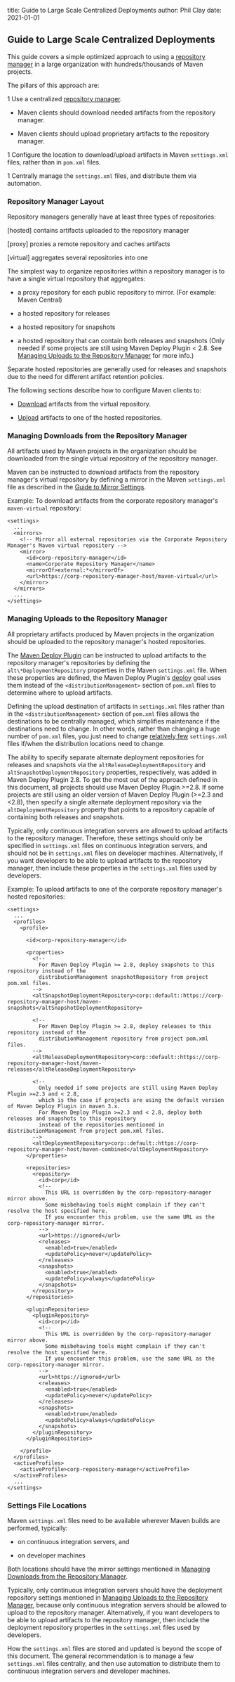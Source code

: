 title: Guide to Large Scale Centralized Deployments
author: Phil Clay
date: 2021-01-01

<!--
Licensed to the Apache Software Foundation (ASF) under one
or more contributor license agreements.  See the NOTICE file
distributed with this work for additional information
regarding copyright ownership.  The ASF licenses this file
to you under the Apache License, Version 2.0 (the
"License"); you may not use this file except in compliance
with the License.  You may obtain a copy of the License at

    http://www.apache.org/licenses/LICENSE-2.0

Unless required by applicable law or agreed to in writing,
software distributed under the License is distributed on an
"AS IS" BASIS, WITHOUT WARRANTIES OR CONDITIONS OF ANY
KIND, either express or implied.  See the License for the
specific language governing permissions and limitations
under the License.
-->

## Guide to Large Scale Centralized Deployments


 This guide covers a simple optimized approach to using a [repository manager](../../repository-management.html) in a large organization with hundreds/thousands of Maven projects.


 The pillars of this approach are:



 1 Use a centralized [repository manager](../../repository-management.html).

  - Maven clients should download needed artifacts from the repository manager.

  - Maven clients should upload proprietary artifacts to the repository manager.



 1 Configure the location to download/upload artifacts in Maven `settings.xml` files, rather than in `pom.xml` files.

 1 Centrally manage the `settings.xml` files, and distribute them via automation.


### Repository Manager Layout


 Repository managers generally have at least three types of repositories:



 [hosted] contains artifacts uploaded to the repository manager

 [proxy] proxies a remote repository and caches artifacts

 [virtual] aggregates several repositories into one


 The simplest way to organize repositories within a repository manager is to have a single virtual repository that aggregates:



 - a proxy repository for each public repository to mirror. (For example: Maven Central)

 - a hosted repository for releases

 - a hosted repository for snapshots

 - a hosted repository that can contain both releases and snapshots (Only needed if some projects are still using Maven Deploy Plugin < 2.8. See [Managing Uploads to the Repository Manager](Managing_Uploads_to_the_Repository_Manager) for more info.)


 Separate hosted repositories are generally used for releases and snapshots due to the need for different artifact retention policies.


 The following sections describe how to configure Maven clients to:



 - [Download](Managing_Downloads_from_the_Repository_Manager) artifacts from the virtual repository.

 - [Upload](Managing_Uploads_to_the_Repository_Manager) artifacts to one of the hosted repositories.



### Managing Downloads from the Repository Manager


 All artifacts used by Maven projects in the organization should be downloaded from the single virtual repository of the repository manager.


 Maven can be instructed to download artifacts from the repository manager's virtual repository by defining a mirror in the Maven `settings.xml` file as described in the [Guide to Mirror Settings](./guide-mirror-settings.html).


 Example: To download artifacts from the corporate repository manager's `maven-virtual` repository:



```
<settings>
  ...
  <mirrors>
    <!-- Mirror all external repositories via the Corporate Repository Manager's Maven virtual repository -->
    <mirror>
      <id>corp-repository-manager</id>
      <name>Corporate Repository Manager</name>
      <mirrorOf>external:*</mirrorOf>
      <url>https://corp-repository-manager-host/maven-virtual</url>
    </mirror>
  </mirrors>
  ...
</settings>
```


### Managing Uploads to the Repository Manager


 All proprietary artifacts produced by Maven projects in the organization should be uploaded to the repository manager's hosted repositories.


 The [Maven Deploy Plugin](../../plugins/maven-deploy-plugin) can be instructed to upload artifacts to the repository manager's repositories by defining the `alt\*DeploymentRepository` properties in the Maven `settings.xml` file. When these properties are defined, the Maven Deploy Plugin's [deploy](../../plugins/maven-deploy-plugin/deploy-mojo.html) goal uses them instead of the `<distributionManagement>` section of `pom.xml` files to determine where to upload artifacts.


 Defining the upload destination of artifacts in `settings.xml` files rather than in the `<distributionManagement>` section of `pom.xml` files allows the destinations to be centrally managed, which simplifies maintenance if the destinations need to change. In other words, rather than changing a huge number of `pom.xml` files, you just need to change [relatively few](Settings_File_Locations) `settings.xml` files if/when the distribution locations need to change.


 The ability to specify separate alternate deployment repositories for releases and snapshots via the `altReleaseDeploymentRepository` and `altSnapshotDeploymentRepository` properties, respectively, was added in Maven Deploy Plugin 2.8. To get the most out of the approach defined in this document, all projects should use Maven Deploy Plugin >=2.8. If some projects are still using an older version of Maven Deploy Plugin (>=2.3 and <2.8), then specify a single alternate deployment repository via the `altDeploymentRepository` property that points to a repository capable of containing both releases and snapshots.


 Typically, only continuous integration servers are allowed to upload artifacts to the repository manager. Therefore, these settings should only be specified in `settings.xml` files on continuous integration servers, and should not be in `settings.xml` files on developer machines. Alternatively, if you want developers to be able to upload artifacts to the repository manager, then include these properties in the `settings.xml` files used by developers.


 Example: To upload artifacts to one of the corporate repository manager's hosted repositories:



```
<settings>
  ...
  <profiles>
    <profile>

      <id>corp-repository-manager</id>

      <properties>
        <!--
          For Maven Deploy Plugin >= 2.8, deploy snapshots to this repository instead of the
          distributionManagement snapshotRepository from project pom.xml files.
        -->
        <altSnapshotDeploymentRepository>corp::default::https://corp-repository-manager-host/maven-snapshots</altSnapshotDeploymentRepository>

        <!--
          For Maven Deploy Plugin >= 2.8, deploy releases to this repository instead of the
          distributionManagement repository from project pom.xml files.
        -->
        <altReleaseDeploymentRepository>corp::default::https://corp-repository-manager-host/maven-releases</altReleaseDeploymentRepository>

        <!--
          Only needed if some projects are still using Maven Deploy Plugin >=2.3 and < 2.8,
          which is the case if projects are using the default version of Maven Deploy Plugin in maven 3.x.
          For Maven Deploy Plugin >=2.3 and < 2.8, deploy both releases and snapshots to this repository
          instead of the repositories mentioned in distributionManagement from project pom.xml files.
        -->
        <altDeploymentRepository>corp::default::https://corp-repository-manager-host/maven-combined</altDeploymentRepository>
      </properties>

      <repositories>
        <repository>
          <id>corp</id>
          <!--
            This URL is overridden by the corp-repository-manager mirror above.
            Some misbehaving tools might complain if they can't resolve the host specified here.
            If you encounter this problem, use the same URL as the corp-repository-manager mirror.
          -->
          <url>https://ignored</url>
          <releases>
            <enabled>true</enabled>
            <updatePolicy>never</updatePolicy>
          </releases>
          <snapshots>
            <enabled>true</enabled>
            <updatePolicy>always</updatePolicy>
          </snapshots>
        </repository>
      </repositories>

      <pluginRepositories>
        <pluginRepository>
          <id>corp</id>
          <!--
            This URL is overridden by the corp-repository-manager mirror above.
            Some misbehaving tools might complain if they can't resolve the host specified here.
            If you encounter this problem, use the same URL as the corp-repository-manager mirror.
          -->
          <url>https://ignored</url>
          <releases>
            <enabled>true</enabled>
            <updatePolicy>never</updatePolicy>
          </releases>
          <snapshots>
            <enabled>true</enabled>
            <updatePolicy>always</updatePolicy>
          </snapshots>
        </pluginRepository>
      </pluginRepositories>

    </profile>
  </profiles>
  <activeProfiles>
    <activeProfile>corp-repository-manager</activeProfile>
  </activeProfiles>
  ...
</settings>
```


### Settings File Locations


 Maven `settings.xml` files need to be available wherever Maven builds are performed, typically:



 - on continuous integration servers, and

 - on developer machines


 Both locations should have the mirror settings mentioned in [Managing Downloads from the Repository Manager](Managing_Downloads_from_the_Repository_Manager).


 Typically, only continuous integration servers should have the deployment repository settings mentioned in [Managing Uploads to the Repository Manager](Managing_Uploads_to_the_Repository_Manager), because only continuous integration servers should be allowed to upload to the repository manager. Alternatively, if you want developers to be able to upload artifacts to the repository manager, then include the deployment repository properties in the `settings.xml` files used by developers.


 How the `settings.xml` files are stored and updated is beyond the scope of this document. The general recommendation is to manage a few `settings.xml` files centrally, and then use automation to distribute them to continuous integration servers and developer machines.



